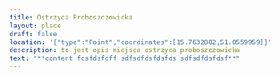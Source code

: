 ```yaml
---
title: Ostrzyca Proboszczowicka
layout: place
draft: false
location: '{"type":"Point","coordinates":[15.7632802,51.0559959]}'
description: to jest opis miejsca ostrzyca proboszczowicka
text: "**c﻿ontent fdsfdsfdff sdfsdfdsfdsfds sdfsdfdsfdsf**"
---
```

